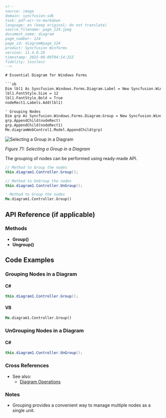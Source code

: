 ```html
<!-- 
source: image
domain: syncfusion-sdk
task: pdf-ocr-to-markdown
language: en (keep original; do not translate)
source_filename: page_124.jpeg
document_name: diagram
page_number: 124
page_id: diagram#page_124
product: Syncfusion Winforms
version: 11.4.0.26
timestamp: 2025-08-09T04:14:25Z
fidelity: lossless
--> 

# Essential Diagram for Windows Forms

```vb
Dim lbl1 As Syncfusion.Windows.Forms.Diagram.Label = New Syncfusion.Windows.Forms.Diagram.Label(nodeRect1, "Rectangle1")
lbl1.FontStyle.Size = 12
lbl1.FontStyle.Bold = True
nodeRect1.Labels.Add(lbl1)

' Grouping Nodes
Dim grp As Syncfusion.Windows.Forms.Diagram.Group = New Syncfusion.Windows.Forms.Diagram.Group()
grp.AppendChild(nodeRect)
grp.AppendChild(nodeRect1)
Me.diagramWebControl1.Model.AppendChild(grp)
```

![Selecting a Group in a Diagram](https://i.imgur.com/on0MuBw.png)

*Figure 71: Selecting a Group in a Diagram*

The grouping of nodes can be performed using ready-made API.

```csharp
// Method to Group the nodes
this.diagram1.Controller.Group();

// Method to UnGroup the nodes
this.diagram1.Controller.UnGroup();
```


```vb
' Method to Group the nodes
Me.diagram1.Controller.Group()
```


## API Reference (if applicable)

### Methods
- **Group()**
- **Ungroup()**

## Code Examples

### Grouping Nodes in a Diagram

#### C#

```csharp
this.diagram1.Controller.Group();
```

#### VB

```vb
Me.diagram1.Controller.Group()
```

### UnGrouping Nodes in a Diagram

#### C#

```csharp
this.diagram1.Controller.UnGroup();
```

### Cross References

- See also:
  - [Diagram Operations](#diagram-operations)

### Notes

- Grouping provides a convenient way to manage multiple nodes as a single unit.

<!-- tags: [Syncfusion, Windows Forms, Diagram, Grouping, API] keywords: [Grouping, Ungrouping, Diagram, Nodes, API, Operations] -->
```